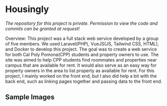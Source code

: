 # Housingly

*The repository for this project is private. Permission to view the code and commits can be granted at request!*

Overview: This project was a full stack web service developed by a group of five members. We used Laravel(PHP), VueJS(JS, Tailwind CSS, HTML), and Docker to develop this project. The goal was to create a web service for both Cal Poly Pomona(CPP) students and property owners to use. The site was aimed to help CPP students find roommates and properties near campus that are available for rent. It would also serve as an easy way for property owners in the area to list property as available for rent. For this project, I mainly worked on the front end, but I also did help a bit with the back end, such as linking pages together and passing data to the front end.

<h2>Sample Images<h2/>
